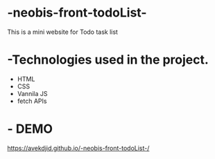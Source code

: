 # -neobis-front-todoList-
This is a mini website for Todo task list

# -Technologies used in the project.
* HTML
* CSS
* Vannila JS
* fetch APIs

# - DEMO
https://avekdjid.github.io/-neobis-front-todoList-/
